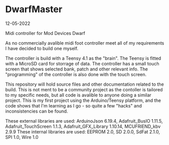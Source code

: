 # DwarfMaster
12-05-2022

Midi controller for Mod Devices Dwarf

As no commercially avalible midi foot controller meet all of my requirements I have decided to build one myself.

The controller is build with a Teensy 4.1 as the "brain". The Teensy is fitted with a MicroSD card for storrage of data.
The controller has a small touch screen that shows selected bank, patch and other relevant info. The "programming" of the controller is also done with the touch screen.

This repository will hold source files and other documentation related to the build.
This is not ment to be a community project as the contoller is tailored to my specific needs, but all code is avalible to anyone doing a similar project.
This is my first project using the Arduino/Teensy platform, and the code shows that I'm learning as I go - so quite a few "hacks" and inconsistencies can be found.

These external libraries are used: ArduinoJson 6.19.4, Adafruit_BusIO 1.11.5, Adafruit_TouchScreen 1.1.3, Adafruit_GFX_Library 1.10.14, MCUFRIEND_kbv 2.9.9 
These internal libraries are used: EEPROM 2.0, SD 2.0.0, SdFat 2.1.0, SPI 1.0, Wire 1.0
